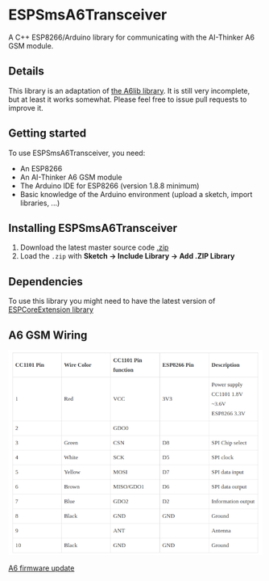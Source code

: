 # ESPSmsA6Transceiver

A C++ ESP8266/Arduino library for communicating with the AI-Thinker A6 GSM module.

## Details

This library is an adaptation of
[the A6lib library](https://github.com/skorokithakis/A6lib). It is still
very incomplete, but at least it works somewhat. Please feel free to issue pull
requests to improve it.

## Getting started

To use ESPSmsA6Transceiver, you need:

* An ESP8266
* An AI-Thinker A6 GSM module
* The Arduino IDE for ESP8266 (version 1.8.8 minimum)
* Basic knowledge of the Arduino environment (upload a sketch, import libraries, ...)

## Installing ESPSmsA6Transceiver

1. Download the latest master source code [.zip](https://github.com/gerald-guiony/ESPSmsA6Transceiver/archive/master.zip)
2. Load the `.zip` with **Sketch → Include Library → Add .ZIP Library**

## Dependencies

To use this library you might need to have the latest version of [ESPCoreExtension library](https://github.com/gerald-guiony/ESPCoreExtension)

## A6 GSM Wiring

![A6 GSM Wiring](https://github.com/gerald-guiony/ESPRadioCC1101Transceiver/blob/master/docs/CC1101%20ESP8266.png)


[A6 firmware update](https://www.iot-experiments.com/ai-thinker-a6-module-firmware-update/)
